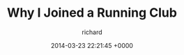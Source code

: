 ---
blog: richard
date: 2014-03-23 22:21:45 +0000
title: "Why I Joined a Running Club"
author: richard
permalink: /outdoors/running/
---